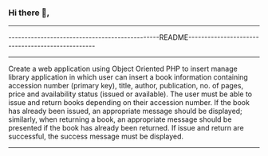 ### Hi there 👋,



******************************************************************************************************
-----------------------------------------------README-------------------------------------------------
****************************************************************************************************** 

Create a web application using Object Oriented PHP to insert manage library application in which user 
can insert a book information containing accession number (primary key), title, author, publication, 
no. of pages, price and availability status (issued or available). The user must be able to issue and 
return books depending on their accession number. If the book has already been issued, an appropriate 
message should be displayed; similarly, when returning a book, an appropriate message should be 
presented if the book has already been returned. If issue and return are successful, 
the success message must be displayed.


******************************************************************************************************
